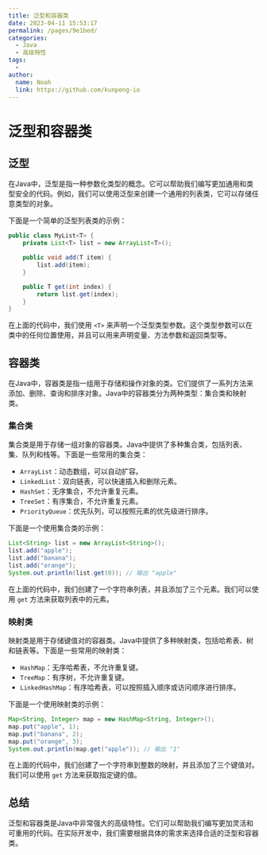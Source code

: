 ```yaml
---
title: 泛型和容器类
date: 2023-04-11 15:53:17
permalink: /pages/9e1bed/
categories:
  - Java
  - 高级特性
tags:
  - 
author: 
  name: Noah
  link: https://github.com/kunpeng-io
---
```

# 泛型和容器类

## 泛型

在Java中，泛型是指一种参数化类型的概念。它可以帮助我们编写更加通用和类型安全的代码。例如，我们可以使用泛型来创建一个通用的列表类，它可以存储任意类型的对象。

下面是一个简单的泛型列表类的示例：

```java
public class MyList<T> {
    private List<T> list = new ArrayList<T>();

    public void add(T item) {
        list.add(item);
    }

    public T get(int index) {
        return list.get(index);
    }
}
```

在上面的代码中，我们使用 `<T>` 来声明一个泛型类型参数。这个类型参数可以在类中的任何位置使用，并且可以用来声明变量、方法参数和返回类型等。

## 容器类

在Java中，容器类是指一组用于存储和操作对象的类。它们提供了一系列方法来添加、删除、查询和排序对象。Java中的容器类分为两种类型：集合类和映射类。

### 集合类

集合类是用于存储一组对象的容器类。Java中提供了多种集合类，包括列表、集、队列和栈等。下面是一些常用的集合类：

- `ArrayList`：动态数组，可以自动扩容。
- `LinkedList`：双向链表，可以快速插入和删除元素。
- `HashSet`：无序集合，不允许重复元素。
- `TreeSet`：有序集合，不允许重复元素。
- `PriorityQueue`：优先队列，可以按照元素的优先级进行排序。

下面是一个使用集合类的示例：

```java
List<String> list = new ArrayList<String>();
list.add("apple");
list.add("banana");
list.add("orange");
System.out.println(list.get(0)); // 输出 "apple"
```

在上面的代码中，我们创建了一个字符串列表，并且添加了三个元素。我们可以使用 `get` 方法来获取列表中的元素。

### 映射类

映射类是用于存储键值对的容器类。Java中提供了多种映射类，包括哈希表、树和链表等。下面是一些常用的映射类：

- `HashMap`：无序哈希表，不允许重复键。
- `TreeMap`：有序树，不允许重复键。
- `LinkedHashMap`：有序哈希表，可以按照插入顺序或访问顺序进行排序。

下面是一个使用映射类的示例：

```java
Map<String, Integer> map = new HashMap<String, Integer>();
map.put("apple", 1);
map.put("banana", 2);
map.put("orange", 3);
System.out.println(map.get("apple")); // 输出 "1"
```

在上面的代码中，我们创建了一个字符串到整数的映射，并且添加了三个键值对。我们可以使用 `get` 方法来获取指定键的值。

## 总结

泛型和容器类是Java中非常强大的高级特性。它们可以帮助我们编写更加灵活和可重用的代码。在实际开发中，我们需要根据具体的需求来选择合适的泛型和容器类。